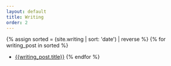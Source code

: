 ```yaml
---
layout: default
title: Writing
order: 2
---
```


{% assign sorted = (site.writing | sort: 'date') | reverse %}
{% for writing_post in sorted %}
  - [{{writing_post.title}}]({{writing_post.url}})
{% endfor %}
